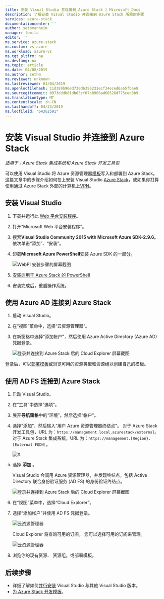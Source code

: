 ```yaml
---
title: 安装 Visual Studio 并连接到 Azure Stack | Microsoft Docs
description: 了解安装 Visual Studio 并连接到 Azure Stack 所需的步骤
services: azure-stack
documentationcenter: ''
author: sethmanheim
manager: femila
editor: ''
ms.service: azure-stack
ms.custom: vs-azure
ms.workload: azure-vs
ms.tgt_pltfrm: na
ms.devlang: na
ms.topic: article
ms.date: 04/08/2019
ms.author: sethm
ms.reviewer: unknown
ms.lastreviewed: 01/04/2019
ms.openlocfilehash: 11d389b96ed730d6395231ecf24eced6a65fbae8
ms.sourcegitcommit: 0973dddb81db03cf07c8966ad66526d775ced8b9
ms.translationtype: MT
ms.contentlocale: zh-CN
ms.lasthandoff: 04/23/2019
ms.locfileid: "64302591"
---
```

# <a name="install-visual-studio-and-connect-to-azure-stack"></a>安装 Visual Studio 并连接到 Azure Stack

*适用于：Azure Stack 集成系统和 Azure Stack 开发工具包*

可以使用 Visual Studio 将 Azure 资源管理器[模板](azure-stack-arm-templates.md)写入和部署到 Azure Stack。 这篇文章中的步骤介绍如何在上安装 Visual Studio [Azure Stack](../asdk/asdk-connect.md#connect-to-azure-stack-using-rdp)，或如果你打算使用通过 Azure Stack 外部的计算机上[VPN](../asdk/asdk-connect.md#connect-to-azure-stack-using-vpn)。

## <a name="install-visual-studio"></a>安装 Visual Studio

1. 下载并运行此 [Web 平台安装程序](https://www.microsoft.com/web/downloads/platform.aspx)。  

2. 打开“Microsoft Web 平台安装程序”。

3. 搜索**Visual Studio Community 2015 with Microsoft Azure SDK-2.9.6**。 依次单击“添加”、“安装”。

4. 卸载**Microsoft Azure PowerShell**安装 Azure SDK 的一部分。

    ![WebPI 安装步骤的屏幕截图](./media/azure-stack-install-visual-studio/image1.png)

5. [安装适用于 Azure Stack 的 PowerShell](../operator/azure-stack-powershell-install.md)

6. 安装完成后，重启操作系统。

## <a name="connect-to-azure-stack-with-azure-ad"></a>使用 Azure AD 连接到 Azure Stack

1. 启动 Visual Studio。

2. 在“视图”菜单中，选择“云资源管理器”。

3. 在新窗格中选择“添加帐户”，然后使用 Azure Active Directory (Azure AD) 凭据登录。  

    ![登录并连接到 Azure Stack 后的 Cloud Explorer 屏幕截图](./media/azure-stack-install-visual-studio/image2.png)

登录后，可以[部署模板](azure-stack-deploy-template-visual-studio.md)或浏览可用的资源类型和资源组以创建自己的模板。  

## <a name="connect-to-azure-stack-with-ad-fs"></a>使用 AD FS 连接到 Azure Stack

1. 启动 Visual Studio。

2. 在“工具”中选择“选项”。

3. 展开**导航窗格**中的“环境”，然后选择“帐户”。

4. 选择“添加”，然后输入“用户 Azure 资源管理器终结点”。 对于 Azure Stack 开发工具包，URL 为：`https://management.local.azurestack/external`。  对于 Azure Stack 集成系统，URL 为：`https://management.[Region}.[External FQDN]`。

    ![X](./media/azure-stack-install-visual-studio/image5.png)

5. 选择 **添加** 。  

    Visual Studio 会调用 Azure 资源管理器，并发现终结点，包括 Active Directory 联合身份验证服务 (AD FS) 的身份验证终结点。

    ![登录并连接到 Azure Stack 后的 Cloud Explorer 屏幕截图](./media/azure-stack-install-visual-studio/image6.png)

6. 在“视图”菜单中，选择“Cloud Explorer”。

7. 选择“添加帐户”并使用 AD FS 凭据登录。  

    ![云资源管理器](./media/azure-stack-install-visual-studio/image7.png)

    Cloud Explorer 将查询可用的订阅。 您可以选择可用的订阅来管理。

    ![云资源管理器](./media/azure-stack-install-visual-studio/image8.png)

8. 浏览你的现有资源、 资源组，或部署模板。

## <a name="next-steps"></a>后续步骤

- 详细了解如何[并行安装](/visualstudio/install/install-visual-studio-versions-side-by-side) Visual Studio 与其他 Visual Studio 版本。
- [为 Azure Stack 开发模板](azure-stack-develop-templates.md)。